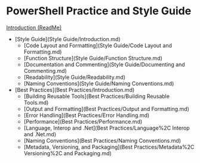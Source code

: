 PowerShell Practice and Style Guide
===================================

[Introduction (ReadMe)](ReadMe.md)

* [Style Guide](Style Guide/Introduction.md)
  * [Code Layout and Formatting](Style Guide/Code Layout and Formatting.md)
  * [Function Structure](Style Guide/Function Structure.md)
  * [Documentation and Commenting](Style Guide/Documenting and Commenting.md)
  * [Readability](Style Guide/Readability.md)
  * [Naming Conventions](Style Guide/Naming Conventions.md)
* [Best Practices](Best Practices/Introduction.md)
  * [Building Reusable Tools](Best Practices/Building Reusable Tools.md)
  * [Output and Formatting](Best Practices/Output and Formatting.md)
  * [Error Handling](Best Practices/Error Handling.md)
  * [Performance](Best Practices/Performance.md)
  * [Language, Interop and .Net](Best Practices/Language%2C Interop and .Net.md)
  * [Naming Conventions](Best Practices/Naming Conventions.md)
  * [Metadata, Versioning, and Packaging](Best Practices/Metadata%2C Versioning%2C and Packaging.md)